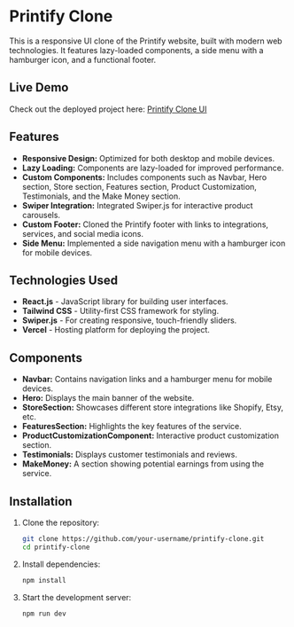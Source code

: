 # Printify Clone

This is a responsive UI clone of the Printify website, built with modern web technologies. It features lazy-loaded components, a side menu with a hamburger icon, and a functional footer.

## Live Demo

Check out the deployed project here: [Printify Clone UI](https://printify-clone-ui.vercel.app/)

## Features

- **Responsive Design:** Optimized for both desktop and mobile devices.
- **Lazy Loading:** Components are lazy-loaded for improved performance.
- **Custom Components:** Includes components such as Navbar, Hero section, Store section, Features section, Product Customization, Testimonials, and the Make Money section.
- **Swiper Integration:** Integrated Swiper.js for interactive product carousels.
- **Custom Footer:** Cloned the Printify footer with links to integrations, services, and social media icons.
- **Side Menu:** Implemented a side navigation menu with a hamburger icon for mobile devices.

## Technologies Used

- **React.js** - JavaScript library for building user interfaces.
- **Tailwind CSS** - Utility-first CSS framework for styling.
- **Swiper.js** - For creating responsive, touch-friendly sliders.
- **Vercel** - Hosting platform for deploying the project.

## Components

- **Navbar:** Contains navigation links and a hamburger menu for mobile devices.
- **Hero:** Displays the main banner of the website.
- **StoreSection:** Showcases different store integrations like Shopify, Etsy, etc.
- **FeaturesSection:** Highlights the key features of the service.
- **ProductCustomizationComponent:** Interactive product customization section.
- **Testimonials:** Displays customer testimonials and reviews.
- **MakeMoney:** A section showing potential earnings from using the service.

## Installation

1. Clone the repository:
   ```bash
   git clone https://github.com/your-username/printify-clone.git
   cd printify-clone
   ```
2. Install dependencies:
   ```bash
   npm install
   ```
3. Start the development server:
   ```bash
   npm run dev
   ```
